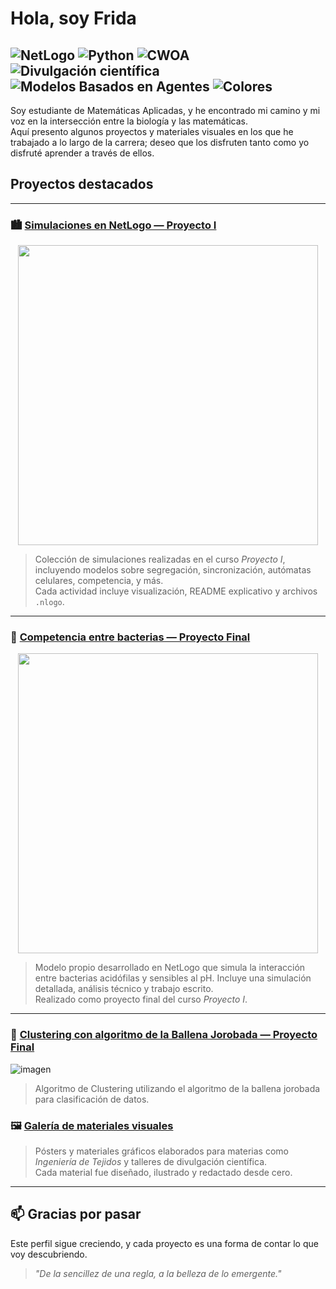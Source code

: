 # Hola, soy Frida

![NetLogo](https://img.shields.io/badge/-NetLogo-9fc5e8?style=flat-square&logo=data:image/svg+xml;base64,PHN2Zy8+&labelColor=4c6e91)
![Python](https://img.shields.io/badge/-Python-ffe599?style=flat-square&logo=python&logoColor=3776AB)
![CWOA](https://img.shields.io/badge/-Clustering%20con%20WOA-f4cccc?style=flat-square)
![Divulgación científica](https://img.shields.io/badge/-Divulgación%20científica-d9ead3?style=flat-square)
![Modelos Basados en Agentes](https://img.shields.io/badge/-Modelos%20Basados%20en%20Agentes-b6d7a8?style=flat-square)
![Colores](https://img.shields.io/badge/-Colores%20y%20cuidado-f9cb9c?style=flat-square)
---
Soy estudiante de Matemáticas Aplicadas, y he encontrado mi camino y mi voz en la intersección entre la biología y las matemáticas.  
Aquí presento algunos proyectos y materiales visuales en los que he trabajado a lo largo de la carrera; deseo que los disfruten tanto como yo disfruté aprender a través de ellos.

## Proyectos destacados
---
### 🏙️ [Simulaciones en NetLogo — Proyecto I](https://github.com/FridaVargas/proyecto_1/tree/main)

<p align="center">
  <a href="https://github.com/FridaVargas/proyecto_1">
    <img src="https://github.com/FridaVargas/proyecto_1/blob/d6dcf8351100dd15ee1ff530cbbfb9c5b6e7a348/GIFs/SchellingGrupos.gif" width="480"/>
  </a>
</p>

> Colección de simulaciones realizadas en el curso *Proyecto I*, incluyendo modelos sobre segregación, sincronización, autómatas celulares, competencia, y más.  
> Cada actividad incluye visualización, README explicativo y archivos `.nlogo`.

---
### 🧫 [Competencia entre bacterias — Proyecto Final](https://github.com/FridaVargas/COMPETENCIA-BACTERIAS-MBA)

<p align="center">
  <a href="https://github.com/FridaVargas/COMPETENCIA-BACTERIAS-MBA">
    <img src="https://github.com/FridaVargas/COMPETENCIA-BACTERIAS-MBA/raw/main/GIFsEscenarios/Escenario1.gif" width="480"/>
  </a>
</p>

> Modelo propio desarrollado en NetLogo que simula la interacción entre bacterias acidófilas y sensibles al pH. Incluye una simulación detallada, análisis técnico y trabajo escrito.  
> Realizado como proyecto final del curso *Proyecto I*.

---
### 🐋 [Clustering con algoritmo de la Ballena Jorobada — Proyecto Final](https://github.com/FridaVargas/CLUSTERING-CWOA)

![imagen](https://github.com/user-attachments/assets/b3ae5959-8d4b-43b9-9633-6432e342c9fb)
> Algoritmo de Clustering utilizando el algoritmo de la ballena jorobada para clasificación de datos.

### 🖼️ [Galería de materiales visuales](https://github.com/FridaVargas/posters-divulgacion)

> Pósters y materiales gráficos elaborados para materias como *Ingeniería de Tejidos* y talleres de divulgación científica.  
> Cada material fue diseñado, ilustrado y redactado desde cero.

---


## 📫 Gracias por pasar

Este perfil sigue creciendo, y cada proyecto es una forma de contar lo que voy descubriendo.  

> *"De la sencillez de una regla, a la belleza de lo emergente."*
